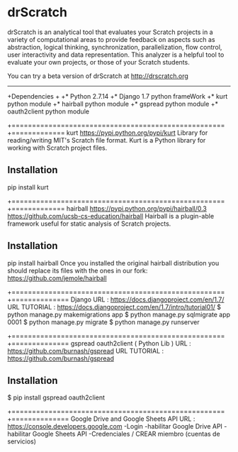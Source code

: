 drScratch
=========

drScratch is an analytical tool that evaluates your Scratch projects in a variety of computational areas to provide feedback on aspects such as abstraction, logical thinking, synchronization, parallelization, flow control, user interactivity and data representation. This analyzer is a helpful tool to evaluate your own projects, or those of your Scratch students.

You can try a beta version of drScratch at http://drscratch.org

------------------------------------

+Dependencies
 +
 +* Python 2.7.14
 +* Django 1.7 python frameWork
 +* kurt python module
 +* hairball python module
 +* gspread python module
 +* oauth2client python module
 
+====================================================
+============= kurt
https://pypi.python.org/pypi/kurt
Library for reading/writing MIT's Scratch file format.
Kurt is a Python library for working with Scratch project files.
## Installation
pip install kurt

+====================================================
+============= hairball
https://pypi.python.org/pypi/hairball/0.3
https://github.com/ucsb-cs-education/hairball
Hairball is a plugin-able framework useful for static analysis of Scratch projects.
## Installation
pip install hairball
Once you installed the original hairball distribution you should replace its files with the ones in our fork: https://github.com/jemole/hairball

+====================================================
+============== Django
URL : https://docs.djangoproject.com/en/1.7/
URL TUTORIAL : https://docs.djangoproject.com/en/1.7/intro/tutorial01/
$ python manage.py makemigrations app
$ python manage.py sqlmigrate app 0001
$ python manage.py migrate
$ python manage.py runserver

+====================================================
+============== gspread oauth2client ( Python Lib )
URL : https://github.com/burnash/gspread
URL TUTORIAL : https://github.com/burnash/gspread
## Installation
$ pip install gspread oauth2client 

+====================================================
+============== Google Drive and Google Sheets API
URL : https://console.developers.google.com
-Login
-habilitar Google Drive API
-habilitar Google Sheets API
-Credenciales / CREAR miembro (cuentas de servicios)